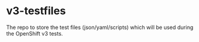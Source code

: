 # v3-testfiles
The repo to store the test files (json/yaml/scripts) which will be used during the OpenShift v3 tests.
